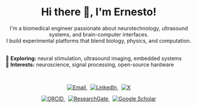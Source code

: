 <h1 align="center">Hi there 👋, I'm Ernesto!</h1>

<p align="center">
  I'm a biomedical engineer passionate about neurotechnology, ultrasound systems, and brain-computer interfaces.<br/>
  I build experimental platforms that blend biology, physics, and computation.<br/><br/>

  🧠 <strong>Exploring:</strong> neural stimulation, ultrasound imaging, embedded systems<br/>
  🔬 <strong>Interests:</strong> neuroscience, signal processing, open-source hardware
</p>

<br/>

<p align="center">
  <a href="mailto:ernestocriado@gmail.com">
    <img src="https://img.shields.io/badge/Email-ernerstocriado@gmail.com-D14836?style=flat&logo=gmail&logoColor=white" alt="Email">
  </a>
  &nbsp;
  <a href="https://www.linkedin.com/in/ernestocriado">
    <img src="https://img.shields.io/badge/LinkedIn-Ernesto%20Criado-0077B5?style=flat&logo=linkedin&logoColor=white" alt="LinkedIn">
  </a>
  &nbsp;
  <a href="https://x.com/ECriadoHidalgo">
    <img src="https://img.shields.io/badge/X-%40ECriadoHidalgo-000000?style=flat&logo=x&logoColor=white" alt="X">
  </a>
</p>

<p align="center">
  <a href="https://orcid.org/0000-0000-0000-0000">
    <img src="https://img.shields.io/badge/ORCID-0000--0000--0000--0000-A6CE39?style=flat&logo=orcid&logoColor=white" alt="ORCID">
  </a>
  &nbsp;
  <a href="https://www.researchgate.net/profile/Ernesto-Criado">
    <img src="https://img.shields.io/badge/ResearchGate-Ernesto%20Criado-00CCBB?style=flat&logo=researchgate&logoColor=white" alt="ResearchGate">
  </a>
  &nbsp;
  <a href="https://scholar.google.com/citations?user=YOURID">
    <img src="https://img.shields.io/badge/Google%20Scholar-Profile-4285F4?style=flat&logo=googlescholar&logoColor=white" alt="Google Scholar">
  </a>
</p>

